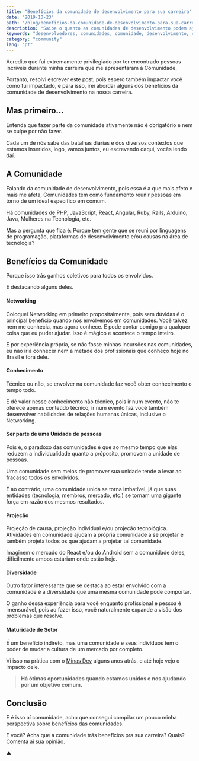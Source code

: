 ```yaml
---
title: "Benefícios da comunidade de desenvolvimento para sua carreira"
date: "2019-10-23"
path: "/blog/beneficios-da-comunidade-de-desenvolvimento-para-sua-carreira/"
description: "Saiba o quanto as comunidades de desenvolvimento podem ajudar você na sua carreira."
keywords: "desenvolvedores, comunidades, comunidade, desenvolvimento, carreira"
category: "community"
lang: "pt"
---
```


Acredito que fui extremamente privilegiado por ter encontrado pessoas incríveis durante minha carreira que me apresentaram à Comunidade.

Portanto, resolvi escrever este post, pois espero também impactar você como fui impactado, e para isso, irei abordar alguns dos benefícios da comunidade de desenvolvimento na nossa carreira.

## Mas primeiro…

Entenda que fazer parte da comunidade ativamente não é obrigatório e nem se culpe por não fazer.

Cada um de nós sabe das batalhas diárias e dos diversos contextos que estamos inseridos, logo, vamos juntos, eu escrevendo daqui, vocês lendo daí.

## A Comunidade

Falando da comunidade de desenvolvimento, pois essa é a que mais afeto e mais me afeta, Comunidades tem como fundamento reunir pessoas em torno de um ideal específico em comum.

Há comunidades de PHP, JavaScript, React, Angular, Ruby, Rails, Arduino, Java, Mulheres na Tecnologia, etc.

Mas a pergunta que fica é: Porque tem gente que se reuni por linguagens de programação, plataformas de desenvolvimento e/ou causas na área de tecnologia?

## Benefícios da Comunidade

Porque isso trás ganhos coletivos para todos os envolvidos.

E destacando alguns deles.

#### Networking

Coloquei Networking em primeiro propositalmente, pois sem dúvidas é o principal benefício quando nos envolvemos em comunidades. Você talvez nem me conhecia, mas agora conhece. E pode contar comigo pra qualquer coisa que eu puder ajudar. Isso é mágico e acontece o tempo inteiro.

E por experiência própria, se não fosse minhas incursões nas comunidades, eu não iria conhecer nem a metade dos profissionais que conheço hoje no Brasil e fora dele.

#### Conhecimento

Técnico ou não, se envolver na comunidade faz você obter conhecimento o tempo todo.

E dê valor nesse conhecimento não técnico, pois ir num evento, não te oferece apenas conteúdo técnico, ir num evento faz você também desenvolver habilidades de relações humanas únicas, inclusive o Networking.

#### Ser parte de uma Unidade de pessoas

Pois é, o paradoxo das comunidades é que ao mesmo tempo que elas reduzem a individualidade quanto a próposito, promovem a unidade de pessoas.

Uma comunidade sem meios de promover sua unidade tende a levar ao fracasso todos os envolvidos.

E ao contrário, uma comunidade unida se torna imbatível, já que suas entidades (tecnologia, membros, mercado, etc.) se tornam uma gigante força em razão dos mesmos resultados.

#### Projeção

Projeção de causa, projeção individual e/ou projeção tecnológica. Atividades em comunidade ajudam a própria comunidade a se projetar e também projeta todos os que ajudam a projetar tal comunidade.

Imaginem o mercado do React e/ou do Android sem a comunidade deles, dificilmente ambos estariam onde estão hoje.

#### Diversidade

Outro fator interessante que se destaca ao estar envolvido com a comunidade é a diversidade que uma mesma comunidade pode comportar.

O ganho dessa experiência para você enquanto profissional e pessoa é imensurável, pois ao fazer isso, você naturalmente expande a visão dos problemas que resolve.

#### Maturidade de Setor

É um benefício indireto, mas uma comunidade e seus indivíduos tem o poder de mudar a cultura de um mercado por completo.

Vi isso na prática com o [Minas Dev](https://minasdev.org/) alguns anos atrás, e até hoje vejo o impacto dele.

> **Há ótimas oportunidades quando estamos unidos e nos ajudando por um objetivo comum.**

## Conclusão

E é isso aí comunidade, acho que consegui compilar um pouco minha perspectiva sobre benefícios das comunidades.

E você? Acha que a comunidade trás benefícios pra sua carreira? Quais? Comenta aí sua opinião.

▲
